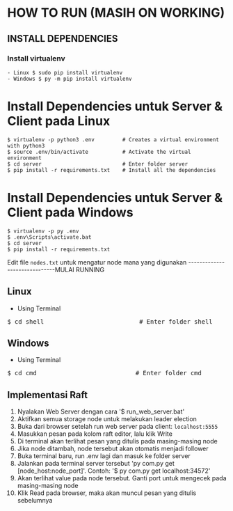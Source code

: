 # HOW TO RUN (MASIH ON WORKING)
## INSTALL DEPENDENCIES
### Install virtualenv

    - Linux $ sudo pip install virtualenv
    - Windows $ py -m pip install virtualenv
    
# Install Dependencies untuk Server & Client pada Linux

    $ virtualenv -p python3 .env         # Creates a virtual environment with python3
    $ source .env/bin/activate           # Activate the virtual environment
    $ cd server                          # Enter folder server
    $ pip install -r requirements.txt    # Install all the dependencies

# Install Dependencies untuk Server & Client pada Windows

    $ virtualenv -p py .env
    $ .env\Scripts\activate.bat
    $ cd server
    $ pip install -r requirements.txt

 Edit file `nodes.txt` untuk mengatur node mana yang digunakan
------------------------------MULAI RUNNING
## Linux

- Using Terminal
<pre>$ cd shell                          # Enter folder shell</pre>

## Windows
- Using Terminal
<pre>$ cd cmd                           # Enter folder cmd</pre>


## Implementasi Raft
1. Nyalakan Web Server dengan cara '$ run_web_server.bat'
2. Aktifkan semua storage node untuk melakukan leader election 
3. Buka dari browser setelah run web server pada client: `localhost:5555`
4. Masukkan pesan pada kolom raft editor, lalu klik Write
5. Di terminal akan terlihat pesan yang ditulis pada masing-masing node
6. Jika node ditambah, node tersebut akan otomatis menjadi follower
7. Buka terminal baru, run .env lagi dan masuk ke folder server
8. Jalankan pada terminal server tersebut 'py com.py get [node_host:node_port]'. Contoh: '$ py com.py get localhost:34572'
9. Akan terlihat value pada node tersebut. Ganti port untuk mengecek pada masing-masing node
10. Klik Read pada browser, maka akan muncul pesan yang ditulis sebelumnya